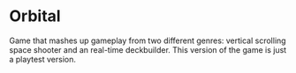 # Orbital

Game that mashes up gameplay from two different genres: vertical scrolling space shooter and an real-time deckbuilder. 
This version of the game is just a playtest version.
